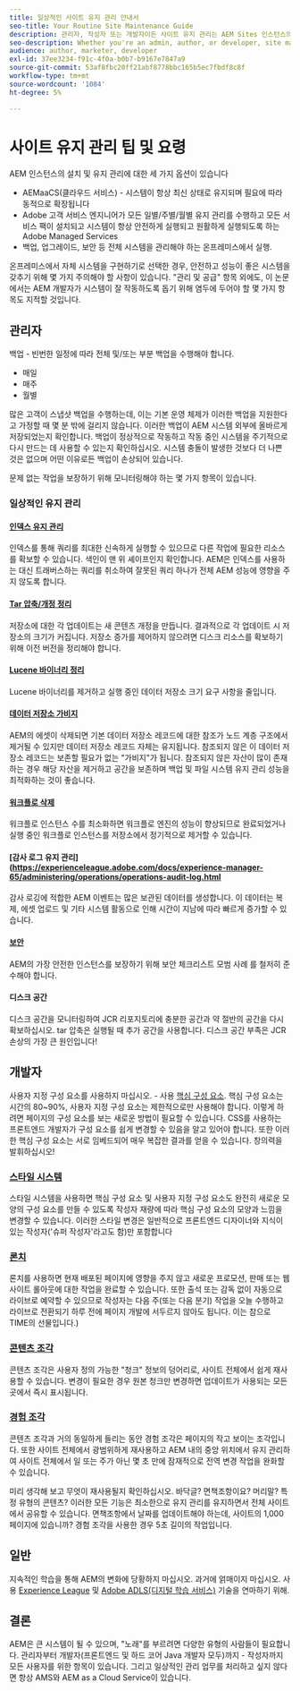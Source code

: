 ```yaml
---
title: 일상적인 사이트 유지 관리 안내서
seo-title: Your Routine Site Maintenance Guide
description: 관리자, 작성자 또는 개발자이든 사이트 유지 관리는 AEM Sites 인스턴스의 모든 측면에 영향을 줍니다. 이 안내서를 사용하여 성공을 위한 전략을 수립할 수 있습니다.
seo-description: Whether you're an admin, author, or developer, site maintenance touches every aspect of your AEM Sites instance. Use this guide to ensure your strategy is set up for success.
audience: author, marketer, developer
exl-id: 37ee3234-f91c-4f0a-b0b7-b9167e7847a9
source-git-commit: 53af8fbc20ff21abf8778bbc165b5ec7fbdf8c8f
workflow-type: tm+mt
source-wordcount: '1084'
ht-degree: 5%

---
```


# 사이트 유지 관리 팁 및 요령

AEM 인스턴스의 설치 및 유지 관리에 대한 세 가지 옵션이 있습니다

* AEMaaCS(클라우드 서비스) - 시스템이 항상 최신 상태로 유지되며 필요에 따라 동적으로 확장됩니다
* Adobe 고객 서비스 엔지니어가 모든 일별/주별/월별 유지 관리를 수행하고 모든 서비스 팩이 설치되고 시스템이 항상 안전하게 실행되고 원활하게 실행되도록 하는 Adobe Managed Services
* 백업, 업그레이드, 보안 등 전체 시스템을 관리해야 하는 온프레미스에서 실행.

온프레미스에서 자체 시스템을 구현하기로 선택한 경우, 안전하고 성능이 좋은 시스템을 갖추기 위해 몇 가지 주의해야 할 사항이 있습니다. &quot;관리 및 공급&quot; 항목 외에도, 이 논문에서는 AEM 개발자가 시스템이 잘 작동하도록 돕기 위해 염두에 두어야 할 몇 가지 항목도 지적할 것입니다.

## 관리자

백업 - 빈번한 일정에 따라 전체 및/또는 부분 백업을 수행해야 합니다.

* 매일
* 매주
* 월별

많은 고객이 스냅샷 백업을 수행하는데, 이는 기본 운영 체제가 이러한 백업을 지원한다고 가정할 때 몇 분 밖에 걸리지 않습니다. 이러한 백업이 AEM 시스템 외부에 올바르게 저장되었는지 확인합니다. 백업이 정상적으로 작동하고 작동 중인 시스템을 주기적으로 다시 만드는 데 사용할 수 있는지 확인하십시오. 시스템 충돌이 발생한 것보다 더 나쁜 것은 없으며 어떤 이유로든 백업이 손상되어 있습니다.

문제 없는 작업을 보장하기 위해 모니터링해야 하는 몇 가지 항목이 있습니다.

### 일상적인 유지 관리

#### [인덱스 유지 관리](https://experienceleague.adobe.com/docs/experience-manager-65/deploying/practices/best-practices-for-queries-and-indexing.html?lang=ko)

인덱스를 통해 쿼리를 최대한 신속하게 실행할 수 있으므로 다른 작업에 필요한 리소스를 확보할 수 있습니다. 색인이 맨 위 셰이프인지 확인합니다. AEM은 인덱스를 사용하는 대신 트래버스하는 쿼리를 취소하여 잘못된 쿼리 하나가 전체 AEM 성능에 영향을 주지 않도록 합니다.

#### [Tar 압축/개정 정리](https://experienceleague.adobe.com/docs/experience-manager-65/deploying/deploying/revision-cleanup.html?lang=en)

저장소에 대한 각 업데이트는 새 콘텐츠 개정을 만듭니다. 결과적으로 각 업데이트 시 저장소의 크기가 커집니다. 저장소 증가를 제어하지 않으려면 디스크 리소스를 확보하기 위해 이전 버전을 정리해야 합니다.

#### [Lucene 바이너리 정리](https://experienceleague.adobe.com/docs/experience-manager-65/administering/operations/operations-dashboard.html#automated-maintenance-tasks)

Lucene 바이너리를 제거하고 실행 중인 데이터 저장소 크기 요구 사항을 줄입니다.

#### [데이터 저장소 가비지](https://experienceleague.adobe.com/docs/experience-manager-65/administering/operations/data-store-garbage-collection.html)

AEM의 에셋이 삭제되면 기본 데이터 저장소 레코드에 대한 참조가 노드 계층 구조에서 제거될 수 있지만 데이터 저장소 레코드 자체는 유지됩니다. 참조되지 않은 이 데이터 저장소 레코드는 보존할 필요가 없는 &quot;가비지&quot;가 됩니다. 참조되지 않은 자산이 많이 존재하는 경우 해당 자산을 제거하고 공간을 보존하며 백업 및 파일 시스템 유지 관리 성능을 최적화하는 것이 좋습니다.

#### [워크플로 삭제](https://experienceleague.adobe.com/docs/experience-manager-65/administering/operations/workflows-administering.html)

워크플로 인스턴스 수를 최소화하면 워크플로 엔진의 성능이 향상되므로 완료되었거나 실행 중인 워크플로 인스턴스를 저장소에서 정기적으로 제거할 수 있습니다.

#### [감사 로그 유지 관리](https://experienceleague.adobe.com/docs/experience-manager-65/administering/operations/operations-audit-log.html

감사 로깅에 적합한 AEM 이벤트는 많은 보관된 데이터를 생성합니다. 이 데이터는 복제, 에셋 업로드 및 기타 시스템 활동으로 인해 시간이 지남에 따라 빠르게 증가할 수 있습니다.

#### [보안](https://experienceleague.adobe.com/docs/experience-manager-65/administering/security/security-checklist.html?lang=ko-KR)

AEM의 가장 안전한 인스턴스를 보장하기 위해 보안 체크리스트 모범 사례 를 철저히 준수해야 합니다.

#### 디스크 공간

디스크 공간을 모니터링하여 JCR 리포지토리에 충분한 공간과 약 절반의 공간을 다시 확보하십시오. tar 압축은 실행될 때 추가 공간을 사용합니다. 디스크 공간 부족은 JCR 손상의 가장 큰 원인입니다!

## 개발자

사용자 지정 구성 요소를 사용하지 마십시오. - 사용 [핵심 구성 요소](https://www.aemcomponents.dev/). 핵심 구성 요소는 시간의 80~90%, 사용자 지정 구성 요소는 제한적으로만 사용해야 합니다. 이렇게 하려면 페이지의 구성 요소를 보는 새로운 방법이 필요할 수 있습니다. CSS를 사용하는 프론트엔드 개발자가 구성 요소를 쉽게 변경할 수 있음을 알고 있어야 합니다. 또한 이러한 핵심 구성 요소는 서로 임베드되어 매우 복잡한 결과를 얻을 수 있습니다. 창의력을 발휘하십시오!

### [스타일 시스템](https://experienceleague.adobe.com/docs/experience-manager-65/authoring/siteandpage/style-system.html?lang=en)

스타일 시스템을 사용하면 핵심 구성 요소 및 사용자 지정 구성 요소도 완전히 새로운 모양의 구성 요소를 만들 수 있도록 작성자 재량에 따라 핵심 구성 요소의 모양과 느낌을 변경할 수 있습니다. 이러한 스타일 변경은 일반적으로 프론트엔드 디자이너와 지식이 있는 작성자(&#39;슈퍼 작성자&#39;라고도 함)만 포함합니다

### [론치](https://experienceleague.adobe.com/docs/experience-manager-cloud-service/content/sites/authoring/launches/overview.html?lang=en)

론치를 사용하면 현재 배포된 페이지에 영향을 주지 않고 새로운 프로모션, 판매 또는 웹 사이트 롤아웃에 대한 작업을 완료할 수 있습니다. 또한 출석 또는 감독 없이 자동으로 라이브로 예약할 수 있으므로 작성자는 다음 주(또는 다음 분기) 작업을 오늘 수행하고 라이브로 전환되기 하루 전에 페이지 개발에 서두르지 않아도 됩니다. 이는 참으로 TIME의 선물입니다.)

### [콘텐츠 조각](https://experienceleague.adobe.com/docs/experience-manager-65/assets/fragments/content-fragments.html)

콘텐츠 조각은 사용자 정의 가능한 &quot;청크&quot; 정보의 덩어리로, 사이트 전체에서 쉽게 재사용할 수 있습니다. 변경이 필요한 경우 원본 청크만 변경하면 업데이트가 사용되는 모든 곳에서 즉시 표시됩니다.

### [경험 조각](https://experienceleague.adobe.com/docs/experience-manager-learn/sites/experience-fragments/experience-fragments-feature-video-use.html?lang=en)

콘텐츠 조각과 거의 동일하게 들리는 동안 경험 조각은 페이지의 작고 보이는 조각입니다. 또한 사이트 전체에서 광범위하게 재사용하고 AEM 내의 중앙 위치에서 유지 관리하여 사이트 전체에서 일 또는 주가 아닌 몇 초 만에 잠재적으로 전역 변경 작업을 완화할 수 있습니다.

미리 생각해 보고 무엇이 재사용될지 확인하십시오. 바닥글? 면책조항이요? 머리말? 특정 유형의 콘텐츠? 이러한 모든 기능은 최소한으로 유지 관리를 유지하면서 전체 사이트에서 공유할 수 있습니다. 면책조항에서 날짜를 업데이트해야 하는데, 사이트의 1,000페이지에 있습니까? 경험 조각을 사용한 경우 5초 길이의 작업입니다.

## 일반

지속적인 학습을 통해 AEM의 변화에 당황하지 마십시오. 과거에 얽매이지 마십시오. 사용 [Experience League](https://experienceleague.adobe.com/docs/experience-manager-learn/sites/overview.html?lang=en) 및 [Adobe ADLS(디지털 학습 서비스)](https://learning.adobe.com/) 기술을 연마하기 위해.

## 결론

AEM은 큰 시스템이 될 수 있으며, &quot;노래&quot;를 부르려면 다양한 유형의 사람들이 필요합니다. 관리자부터 개발자(프론트엔드 및 하드 코어 Java 개발자 모두)까지 - 작성자까지 모든 사용자를 위한 항목이 있습니다. 그리고 일상적인 관리 업무를 처리하고 싶지 않다면 항상 AMS와 AEM as a Cloud Service이 있습니다.
